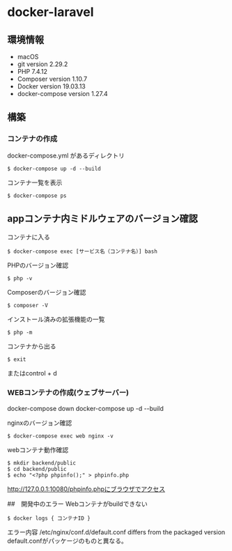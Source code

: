 # docker-laravel

## 環境情報
- macOS
- git version 2.29.2
- PHP 7.4.12
- Composer version 1.10.7
- Docker version 19.03.13
- docker-compose version 1.27.4


## 構築

### コンテナの作成
docker-compose.yml があるディレクトリ
```
$ docker-compose up -d --build
```

コンテナ一覧を表示
```
$ docker-compose ps
```

## appコンテナ内ミドルウェアのバージョン確認
コンテナに入る
```
$ docker-compose exec [サービス名（コンテナ名）] bash
```

PHPのバージョン確認
```
$ php -v
```

Composerのバージョン確認
```
$ composer -V
```

インストール済みの拡張機能の一覧
```
$ php -m
```

コンテナから出る
```
$ exit 
```

またはcontrol + d

### WEBコンテナの作成(ウェブサーバー)
docker-compose down
docker-compose up -d --build

nginxのバージョン確認
```
$ docker-compose exec web nginx -v
```
webコンテナ動作確認
```
$ mkdir backend/public
$ cd backend/public
$ echo "<?php phpinfo();" > phpinfo.php
```

http://127.0.0.1:10080/phpinfo.phpにブラウザでアクセス

##　開発中のエラー
Webコンテナがbuildできない
```
$ docker logs { コンテナID }
```
エラー内容
/etc/nginx/conf.d/default.conf differs from the packaged version
default.confがパッケージのものと異なる。